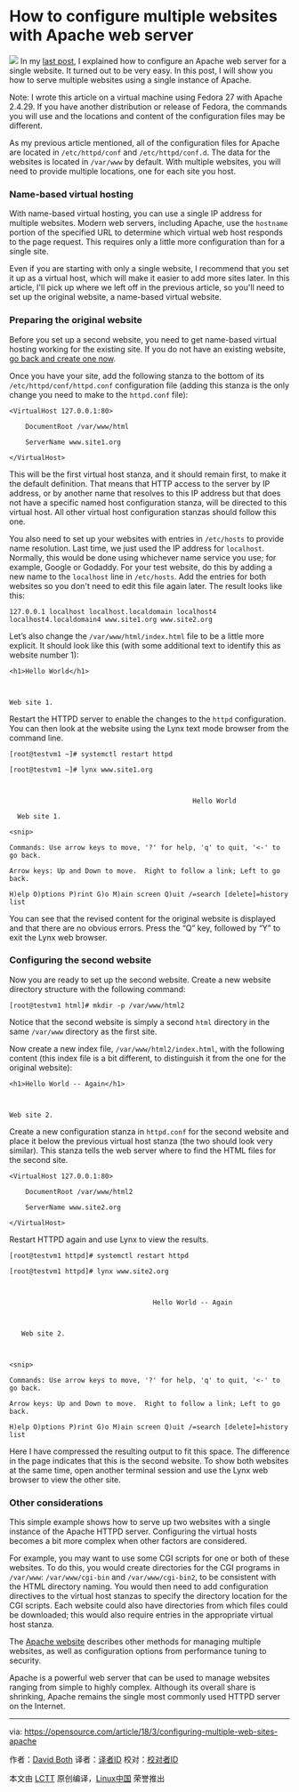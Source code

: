 How to configure multiple websites with Apache web server
======

![](https://opensource.com/sites/default/files/styles/image-full-size/public/lead-images/apache-feathers.jpg?itok=fnrpsu3G)
In my [last post][1], I explained how to configure an Apache web server for a single website. It turned out to be very easy. In this post, I will show you how to serve multiple websites using a single instance of Apache.

Note: I wrote this article on a virtual machine using Fedora 27 with Apache 2.4.29. If you have another distribution or release of Fedora, the commands you will use and the locations and content of the configuration files may be different.

As my previous article mentioned, all of the configuration files for Apache are located in `/etc/httpd/conf` and `/etc/httpd/conf.d`. The data for the websites is located in `/var/www` by default. With multiple websites, you will need to provide multiple locations, one for each site you host.

### Name-based virtual hosting

With name-based virtual hosting, you can use a single IP address for multiple websites. Modern web servers, including Apache, use the `hostname` portion of the specified URL to determine which virtual web host responds to the page request. This requires only a little more configuration than for a single site.

Even if you are starting with only a single website, I recommend that you set it up as a virtual host, which will make it easier to add more sites later. In this article, I'll pick up where we left off in the previous article, so you'll need to set up the original website, a name-based virtual website.

### Preparing the original website

Before you set up a second website, you need to get name-based virtual hosting working for the existing site. If you do not have an existing website, [go back and create one now][1].

Once you have your site, add the following stanza to the bottom of its `/etc/httpd/conf/httpd.conf` configuration file (adding this stanza is the only change you need to make to the `httpd.conf` file):
```
<VirtualHost 127.0.0.1:80>

    DocumentRoot /var/www/html

    ServerName www.site1.org

</VirtualHost>

```

This will be the first virtual host stanza, and it should remain first, to make it the default definition. That means that HTTP access to the server by IP address, or by another name that resolves to this IP address but that does not have a specific named host configuration stanza, will be directed to this virtual host. All other virtual host configuration stanzas should follow this one.

You also need to set up your websites with entries in `/etc/hosts` to provide name resolution. Last time, we just used the IP address for `localhost`. Normally, this would be done using whichever name service you use; for example, Google or Godaddy. For your test website, do this by adding a new name to the `localhost` line in `/etc/hosts`. Add the entries for both websites so you don't need to edit this file again later. The result looks like this:
```
127.0.0.1 localhost localhost.localdomain localhost4 localhost4.localdomain4 www.site1.org www.site2.org

```

Let’s also change the `/var/www/html/index.html` file to be a little more explicit. It should look like this (with some additional text to identify this as website number 1):
```
<h1>Hello World</h1>



Web site 1.

```

Restart the HTTPD server to enable the changes to the `httpd` configuration. You can then look at the website using the Lynx text mode browser from the command line.
```
[root@testvm1 ~]# systemctl restart httpd

[root@testvm1 ~]# lynx www.site1.org



                                              Hello World

  Web site 1.

<snip>

Commands: Use arrow keys to move, '?' for help, 'q' to quit, '<-' to go back.

Arrow keys: Up and Down to move.  Right to follow a link; Left to go back.

H)elp O)ptions P)rint G)o M)ain screen Q)uit /=search [delete]=history list

```

You can see that the revised content for the original website is displayed and that there are no obvious errors. Press the “Q” key, followed by “Y” to exit the Lynx web browser.

### Configuring the second website

Now you are ready to set up the second website. Create a new website directory structure with the following command:
```
[root@testvm1 html]# mkdir -p /var/www/html2

```

Notice that the second website is simply a second `html` directory in the same `/var/www` directory as the first site.

Now create a new index file, `/var/www/html2/index.html`, with the following content (this index file is a bit different, to distinguish it from the one for the original website):
```
<h1>Hello World -- Again</h1>



Web site 2.

```

Create a new configuration stanza in `httpd.conf` for the second website and place it below the previous virtual host stanza (the two should look very similar). This stanza tells the web server where to find the HTML files for the second site.
```
<VirtualHost 127.0.0.1:80>

    DocumentRoot /var/www/html2

    ServerName www.site2.org

</VirtualHost>

```

Restart HTTPD again and use Lynx to view the results.
```
[root@testvm1 httpd]# systemctl restart httpd

[root@testvm1 httpd]# lynx www.site2.org



                                    Hello World -- Again



   Web site 2.



<snip>

Commands: Use arrow keys to move, '?' for help, 'q' to quit, '<-' to go back.

Arrow keys: Up and Down to move.  Right to follow a link; Left to go back.

H)elp O)ptions P)rint G)o M)ain screen Q)uit /=search [delete]=history list

```

Here I have compressed the resulting output to fit this space. The difference in the page indicates that this is the second website. To show both websites at the same time, open another terminal session and use the Lynx web browser to view the other site.

### Other considerations

This simple example shows how to serve up two websites with a single instance of the Apache HTTPD server. Configuring the virtual hosts becomes a bit more complex when other factors are considered.

For example, you may want to use some CGI scripts for one or both of these websites. To do this, you would create directories for the CGI programs in `/var/www`: `/var/www/cgi-bin` and `/var/www/cgi-bin2`, to be consistent with the HTML directory naming. You would then need to add configuration directives to the virtual host stanzas to specify the directory location for the CGI scripts. Each website could also have directories from which files could be downloaded; this would also require entries in the appropriate virtual host stanza.

The [Apache website][2] describes other methods for managing multiple websites, as well as configuration options from performance tuning to security.

Apache is a powerful web server that can be used to manage websites ranging from simple to highly complex. Although its overall share is shrinking, Apache remains the single most commonly used HTTPD server on the Internet.

--------------------------------------------------------------------------------

via: https://opensource.com/article/18/3/configuring-multiple-web-sites-apache

作者：[David Both][a]
译者：[译者ID](https://github.com/译者ID)
校对：[校对者ID](https://github.com/校对者ID)

本文由 [LCTT](https://github.com/LCTT/TranslateProject) 原创编译，[Linux中国](https://linux.cn/) 荣誉推出

[a]:https://opensource.com/users/dboth
[1]:https://opensource.com/article/18/2/how-configure-apache-web-server
[2]:https://httpd.apache.org/docs/2.4/
